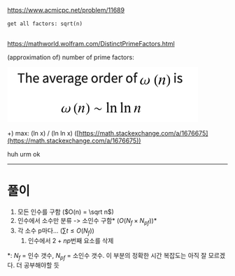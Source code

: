 https://www.acmicpc.net/problem/11689

```
get all factors: sqrt(n)


```

https://mathworld.wolfram.com/DistinctPrimeFactors.html

(approximation of) number of prime factors:

![formula](image.png)

+) max: (ln x) / (ln ln x) ([https://math.stackexchange.com/a/1676675](https://math.stackexchange.com/a/1676675))

huh urm ok

---

# 풀이

1. 모든 인수를 구함 ($O(n) = \sqrt n$)
2. 인수에서 소수만 분류 -> 소인수 구함* ($O(N_f \times N_{pf})$)*
3. 각 소수 p마다... ($\sum t \le O(N_f)$)
   1. 인수에서 $2 + np$번째 요소를 삭제

*: $N_f$ = 인수 갯수, $N_{pf}$ = 소인수 갯수.
이 부분의 정확한 시간 복잡도는 아직 잘 모르겠다. 더 공부해야할 듯
